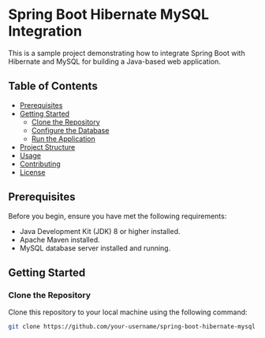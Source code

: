 
# Spring Boot Hibernate MySQL Integration

This is a sample project demonstrating how to integrate Spring Boot with Hibernate and MySQL for building a Java-based web application.

## Table of Contents

- [Prerequisites](#prerequisites)
- [Getting Started](#getting-started)
  - [Clone the Repository](#clone-the-repository)
  - [Configure the Database](#configure-the-database)
  - [Run the Application](#run-the-application)
- [Project Structure](#project-structure)
- [Usage](#usage)
- [Contributing](#contributing)
- [License](#license)

## Prerequisites

Before you begin, ensure you have met the following requirements:

- Java Development Kit (JDK) 8 or higher installed.
- Apache Maven installed.
- MySQL database server installed and running.

## Getting Started

### Clone the Repository

Clone this repository to your local machine using the following command:

```bash
git clone https://github.com/your-username/spring-boot-hibernate-mysql.git
